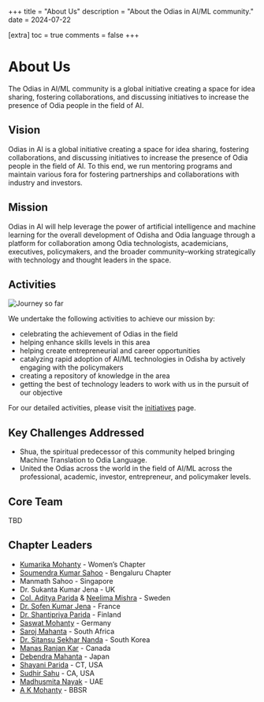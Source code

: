 +++
title = "About Us"
description = "About the Odias in AI/ML community."
date = 2024-07-22

[extra]
toc = true
comments = false
+++

# About Us

The Odias in AI/ML community is a global initiative creating a space for idea sharing, fostering collaborations, and discussing initiatives to increase the presence of Odia people in the field of AI.

## Vision
Odias in AI is a global initiative creating a space for idea sharing, fostering collaborations, and discussing initiatives to increase the presence of Odia people in the field of AI. To this end, we run mentoring programs and maintain various fora for fostering partnerships and collaborations with industry and investors.

## Mission
Odias in AI will help leverage the power of artificial intelligence and machine learning for the overall development of Odisha and Odia language through a platform for collaboration among Odia technologists, academicians, executives, policymakers, and the broader community–working strategically with technology and thought leaders in the space.

## Activities

![Journey so far](/images/OdiasInAITimeline.webp)

We undertake the following activities to achieve our mission by:
* celebrating the achievement of Odias in the field
* helping enhance skills levels in this area
* helping create entrepreneurial and career opportunities
* catalyzing rapid adoption of AI/ML technologies in Odisha by actively engaging with the policymakers
* creating a repository of knowledge in the area
* getting the best of technology leaders to work with us in the pursuit of our objective

For our detailed activities, please visit the [initiatives](@/initiatives/_index.md) page.

## Key Challenges Addressed
* Shua, the spiritual predecessor of this community helped bringing Machine Translation to Odia Language.
* United the Odias across the world in the field of AI/ML across the professional, academic, investor, entrepreneur, and policymaker levels.


## Core Team

TBD

## Chapter Leaders

* [Kumarika Mohanty](https://www.linkedin.com/in/kumarika-mohanty-09582815) - Women’s Chapter
* [Soumendra Kumar Sahoo](https://www.linkedin.com/in/soumendrak/) - Bengaluru Chapter
* Manmath Sahoo - Singapore
* Dr. Sukanta Kumar Jena - UK
* [Col. Aditya Parida](https://www.linkedin.com/in/ap1950/) & [Neelima Mishra](https://www.linkedin.com/in/neelimamisra/) - Sweden
* [Dr. Sofen Kumar Jena](https://www.linkedin.com/in/sofen/) - France
* [Dr. Shantipriya Parida](https://www.linkedin.com/in/shantipriya-parida-9781a9127/) - Finland
* [Saswat Mohanty](https://www.linkedin.com/in/ersaswatmohanty/) - Germany
* [Saroj Mahanta](https://www.linkedin.com/in/saroj-mahanta-83a37813/) - South Africa
* [Dr. Sitansu Sekhar Nanda](https://www.linkedin.com/in/dr-sitansu-sekhar-nanda-73b62212/) - South Korea
* [Manas Ranjan Kar](https://www.linkedin.com/in/manas-kar/) - Canada
* [Debendra Mahanta](https://www.linkedin.com/in/debendra-mohanta-7445423/) - Japan
* [Shayani Parida](https://www.linkedin.com/in/shayani-parida/) - CT, USA
* [Sudhir Sahu](https://www.linkedin.com/in/susahu/) - CA, USA
* [Madhusmita Nayak](https://www.linkedin.com/in/madhusmita-nayak-75a0a215/) - UAE
* [A K Mohanty](https://www.linkedin.com/in/akmohantytatwa/) - BBSR
